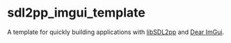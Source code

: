 # sdl2pp_imgui_template

A template for quickly building applications with [libSDL2pp](https://github.com/libSDL2pp/libSDL2pp) and [Dear ImGui](https://github.com/ocornut/imgui).

